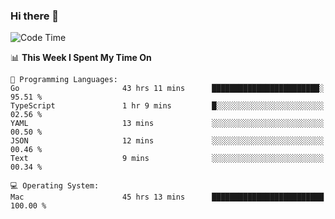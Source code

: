 ### Hi there 👋

<!--
**CrazyCollin/crazycollin** is a ✨ _special_ ✨ repository because its `README.md` (this file) appears on your GitHub profile.

Here are some ideas to get you started:

- 🔭 I’m currently working on ...
- 🌱 I’m currently learning ...
- 👯 I’m looking to collaborate on ...
- 🤔 I’m looking for help with ...
- 💬 Ask me about ...
- 📫 How to reach me: ...
- 😄 Pronouns: ...
- ⚡ Fun fact: ...
-->

<!--START_SECTION:waka-->
![Code Time](http://img.shields.io/badge/Code%20Time-4%2C436%20hrs%2018%20mins-blue)

📊 **This Week I Spent My Time On** 

```text
💬 Programming Languages: 
Go                       43 hrs 11 mins      ████████████████████████░   95.51 % 
TypeScript               1 hr 9 mins         █░░░░░░░░░░░░░░░░░░░░░░░░   02.56 % 
YAML                     13 mins             ░░░░░░░░░░░░░░░░░░░░░░░░░   00.50 % 
JSON                     12 mins             ░░░░░░░░░░░░░░░░░░░░░░░░░   00.46 % 
Text                     9 mins              ░░░░░░░░░░░░░░░░░░░░░░░░░   00.34 % 

💻 Operating System: 
Mac                      45 hrs 13 mins      █████████████████████████   100.00 % 
```


<!--END_SECTION:waka-->
